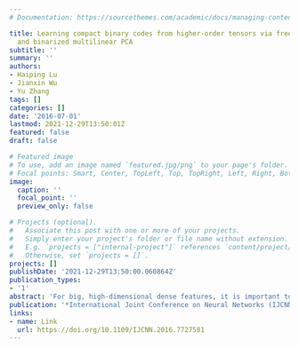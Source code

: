 ```yaml
---
# Documentation: https://sourcethemes.com/academic/docs/managing-content/

title: Learning compact binary codes from higher-order tensors via free-form reshaping
  and binarized multilinear PCA
subtitle: ''
summary: ''
authors:
- Haiping Lu
- Jianxin Wu
- Yu Zhang
tags: []
categories: []
date: '2016-07-01'
lastmod: 2021-12-29T13:50:01Z
featured: false
draft: false

# Featured image
# To use, add an image named `featured.jpg/png` to your page's folder.
# Focal points: Smart, Center, TopLeft, Top, TopRight, Left, Right, BottomLeft, Bottom, BottomRight.
image:
  caption: ''
  focal_point: ''
  preview_only: false

# Projects (optional).
#   Associate this post with one or more of your projects.
#   Simply enter your project's folder or file name without extension.
#   E.g. `projects = ["internal-project"]` references `content/project/deep-learning/index.md`.
#   Otherwise, set `projects = []`.
projects: []
publishDate: '2021-12-29T13:50:00.060864Z'
publication_types:
- '1'
abstract: 'For big, high-dimensional dense features, it is important to learn compact binary codes or compress them for greater memory efficiency. This paper proposes a Binarized Multilinear PCA (BMP) method for this problem with Free-Form Reshaping (FFR) of such features to higher-order tensors, lifting the structure-modelling restriction in traditional tensor models. The reshaped tensors are transformed to a subspace using multilinear PCA. Then, we unsupervisedly select features and supervisedly binarize them with a minimum-classification-error scheme to get compact binary codes. We evaluate BMP on two scene recognition datasets against state-of-the-art algorithms. The FFR works well in experiments. With the same number of compression parameters (model size), BMP has much higher classification accuracy. To achieve the same accuracy or compression ratio, BMP has an order of magnitude smaller number of compression parameters. Thus, BMP has great potential in memory-sensitive applications such as mobile computing and big data analytics.'
publication: '*International Joint Conference on Neural Networks (IJCNN)*'
links:
- name: Link
  url: https://doi.org/10.1109/IJCNN.2016.7727581
---
```

